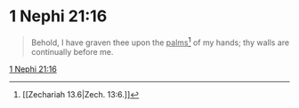 # 1 Nephi 21:16

> Behold, I have graven thee upon the <u>palms</u>[^a] of my hands; thy walls are continually before me.

[1 Nephi 21:16](https://www.churchofjesuschrist.org/study/scriptures/bofm/1-ne/21?lang=eng&id=p16#p16)


[^a]: [[Zechariah 13.6|Zech. 13:6.]]
